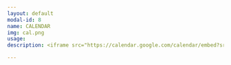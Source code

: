 ```yaml
---
layout: default
modal-id: 8
name: CALENDAR
img: cal.png
usage: 
description: <iframe src="https://calendar.google.com/calendar/embed?src=jonhannis.com_ft9moc3nmrk7t52cjpt6ukd5lc%40group.calendar.google.com&ctz=America/Los_Angeles" style="border:0; width:100%;"></iframe>

---
```

